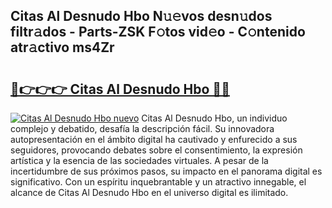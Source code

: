## Citas Al Desnudo Hbo N𝚞𝚎vos desn𝚞dos filtr𝚊dos - Parts-ZSK F𝚘tos vid𝚎o - C𝚘ntenido atr𝚊ctivo ms4Zr

# <h2><a href="http://mb11apv.tromn.icu/?c=Citas+Al+Desnudo+Hbo">🔗👉👉👉 Citas Al Desnudo Hbo 🔗🔗</a></h2>

[![Citas Al Desnudo Hbo nuevo](https://i.imgur.com/pEAQMta.gif)](http://mb11apv.tromn.icu/?c=Citas+Al+Desnudo+Hbo)
Citas Al Desnudo Hbo, un individuo complejo y debatido, desafía la descripción fácil. Su innovadora autopresentación en el ámbito digital ha cautivado y enfurecido a sus seguidores, provocando debates sobre el consentimiento, la expresión artística y la esencia de las sociedades virtuales. A pesar de la incertidumbre de sus próximos pasos, su impacto en el panorama digital es significativo. Con un espíritu inquebrantable y un atractivo innegable, el alcance de Citas Al Desnudo Hbo en el universo digital es ilimitado.
